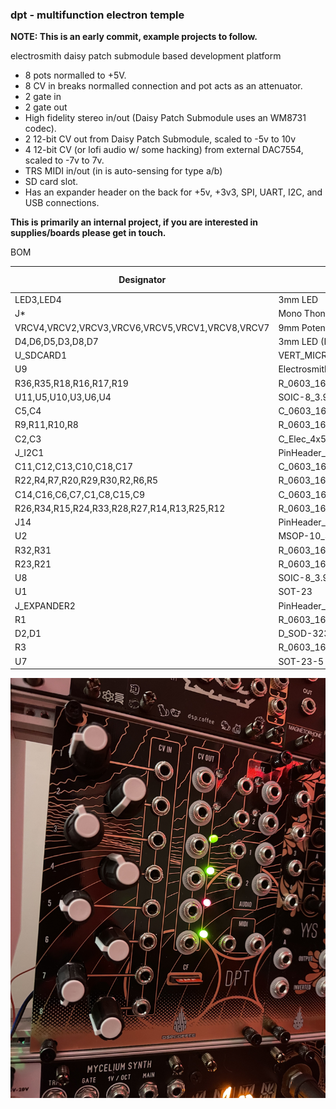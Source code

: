 ### dpt - multifunction electron temple

**NOTE: This is an early commit, example projects to follow.**

electrosmith daisy patch submodule based development platform

* 8 pots normalled to +5V.
* 8 CV in breaks normalled connection and pot acts as an attenuator.
* 2 gate in
* 2 gate out
* High fidelity stereo in/out (Daisy Patch Submodule uses an WM8731 codec).
* 2 12-bit CV out from Daisy Patch Submodule, scaled to -5v to 10v
* 4 12-bit CV (or lofi audio w/ some hacking) from external DAC7554, scaled to -7v to 7v.
* TRS MIDI in/out (in is auto-sensing for type a/b)
* SD card slot.
* Has an expander header on the back for +5v, +3v3, SPI, UART, I2C, and USB connections.

**This is primarily an internal project,  if you are interested in supplies/boards please get in touch.**

BOM

|Designator|Package                                                                                                                                                                                                                 |Quantity                                   |Designation|Supplier and ref      |
|----------|------------------------------------------------------------------------------------------------------------------------------------------------------------------------------------------------------------------------|-------------------------------------------|-----------|----------------------|
|LED3,LED4 |3mm LED                                                                                                                                                                                                                 |2                                          |LED_3MM_RED|                      |
|J*|Mono Thonkiconn                                                                                                                                                                                                         |24                                         |fuzzySI_thonkiconn|                      |
|VRCV4,VRCV2,VRCV3,VRCV6,VRCV5,VRCV1,VRCV8,VRCV7|9mm Potentiometer (Alpha / Alps)                                                                                                                                                                                        |8                                          |10K        |                      |
|D4,D6,D5,D3,D8,D7|3mm LED (Bipolar Red / Green)                                                                                                                                                                                           |6                                          |LED_Dual_Bidirectional|Tayda                 |
|U_SDCARD1 |VERT_MICROSD_CENTERED                                                                                                                                                                                                   |1                                          |MICRO_SD_CARDCENTERED|                      |
|U9        |Electrosmith Daisy Patch Submodule                                                                                                                                                                                      |1                                          |ES_DAISY_PATCH_SM_REV1|                      |
|R36,R35,R18,R16,R17,R19|R_0603_1608Metric                                                                                                                                                                                                       |6                                          |1k         |                      |
|U11,U5,U10,U3,U6,U4|SOIC-8_3.9x4.9mm_P1.27mm                                                                                                                                                                                                |6                                          |TL072      |                      |
|C5,C4     |C_0603_1608Metric_Pad1.08x0.95mm_HandSolder                                                                                                                                                                             |2                                          |100n       |                      |
|R9,R11,R10,R8|R_0603_1608Metric                                                                                                                                                                                                       |4                                          |56k        |                      |
|C2,C3     |C_Elec_4x5.4                                                                                                                                                                                                            |2                                          |47u        |                      |
|J_I2C1    |PinHeader_2x03_P2.54mm_Vertical                                                                                                                                                                                         |1                                          |Conn_02x03_Odd_Even|                      |
|C11,C12,C13,C10,C18,C17|C_0603_1608Metric                                                                                                                                                                                                       |6                                          |1n         |                      |
|R22,R4,R7,R20,R29,R30,R2,R6,R5|R_0603_1608Metric                                                                                                                                                                                                       |9                                          |10k        |                      |
|C14,C16,C6,C7,C1,C8,C15,C9|C_0603_1608Metric                                                                                                                                                                                                       |8                                          |100n       |                      |
|R26,R34,R15,R24,R33,R28,R27,R14,R13,R25,R12|R_0603_1608Metric                                                                                                                                                                                                       |11                                         |220R       |                      |
|J14       |PinHeader_2x05_P2.54mm_Vertical                                                                                                                                                                                         |1                                          |Conn_02x05_Odd_Even|                      |
|U2        |MSOP-10_3x3mm_P0.5mm                                                                                                                                                                                                    |1                                          |DAC7554IDGS|                      |
|R32,R31   |R_0603_1608Metric                                                                                                                                                                                                       |2                                          |30k        |                      |
|R23,R21   |R_0603_1608Metric                                                                                                                                                                                                       |2                                          |4.7k       |                      |
|U8        |SOIC-8_3.9x4.9mm_P1.27mm                                                                                                                                                                                                |1                                          |HCPL-0631  |                      |
|U1        |SOT-23                                                                                                                                                                                                                  |1                                          |LM4040DBZ-2.5|                      |
|J_EXPANDER2|PinHeader_2x08_P2.54mm_Vertical                                                                                                                                                                                         |1                                          |USB_SPI_MUX_EXPANDER|                      |
|R1        |R_0603_1608Metric                                                                                                                                                                                                       |1                                          |3k         |                      |
|D2,D1     |D_SOD-323                                                                                                                                                                                                               |2                                          |1N1517     |                      |
|R3        |R_0603_1608Metric                                                                                                                                                                                                       |1                                          |7.5k       |                      |
|U7        |SOT-23-5                                                                                                                                                                                                                |1                                          |SN74LVC1G17DBV|                      |


![dpt](dpt.jpg)
